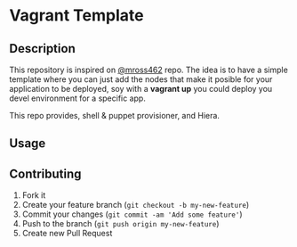 Vagrant Template
================

## Description

This repository is inspired on [@mross462](https://github.com/mross462/Vagrantfile) repo. The idea is to have a simple template where you can just add the nodes that make it posible for your application to be deployed, soy with a **vagrant up** you could deploy you devel environment for a specific app.

This repo provides, shell & puppet provisioner, and Hiera. 

## Usage

## Contributing
1. Fork it
2. Create your feature branch (`git checkout -b my-new-feature`)
3. Commit your changes (`git commit -am 'Add some feature'`)
4. Push to the branch (`git push origin my-new-feature`)
5. Create new Pull Request
